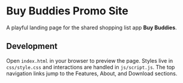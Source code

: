 # Buy Buddies Promo Site

A playful landing page for the shared shopping list app **Buy Buddies**.

## Development

Open `index.html` in your browser to preview the page. Styles live in
`css/style.css` and interactions are handled in `js/script.js`.
The top navigation links jump to the Features, About, and Download sections.
